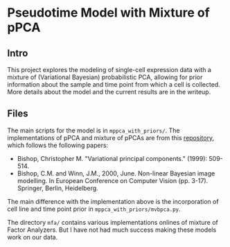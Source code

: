 # Pseudotime Model with Mixture of pPCA

## Intro 
This project explores the modeling of single-cell expression data with a mixture of (Variational Bayesian) probabilistic PCA, allowing for prior information about the sample and time point from which a cell is collected. More details about the model and the current results are in the writeup. 

## Files 
The main scripts for the model is in `mppca_with_priors/`. The implementations of pPCA and mixture of pPCAs are from this [repository](https://github.com/tinrabuzin/MVBPCA), which follows the following papers:
* Bishop, Christopher M. "Variational principal components." (1999): 509-514.
* Bishop, C.M. and Winn, J.M., 2000, June. Non-linear Bayesian image modelling. In European Conference on Computer Vision (pp. 3-17). Springer, Berlin, Heidelberg.

The main difference with the implementation above is the incorporation of cell line and time point prior in `mppca_with_priors/mvbpca.py`. 

The directory `mfa/` contains various implementations onlines of mixture of Factor Analyzers. But I have not had much success making these models work on our data.  